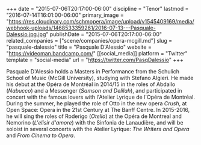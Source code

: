 +++
date = "2015-07-06T20:17:00-06:00"
discipline = "Tenor"
lastmod = "2016-07-14T16:01:00-06:00"
primary_image = "https://res.cloudinary.com/schmopera/image/upload/v1545409169/media/webhook-uploads/1468533359261/2016-07-13---Pasquale-Dalessio.jpg.jpg"
publishDate = "2015-07-06T20:17:00-06:00"
related_companies = ["scene/companies/opera-mcgill.md"]
slug = "pasquale-dalessio"
title = "Pasquale D&#039;Alessio"
website = "https://videoman.bandcamp.com/"
[[social_media]]
platform = "Twitter"
template = "social-media"
url = "https://twitter.com/PasqDalessio"
+++

Pasquale D'Alessio holds a Masters in Performance from the Schulich School of Music (McGill University), studying with Stefano Algieri. He made his debut at the Opéra de Montréal in 2014/15 in the roles of Abdallo (*Nabucco*) and a Messenger (*Samson and Delilah*), and participated in concert with the famous lovers with l'Atelier Lyrique de l'Opéra de Montréal. During the summer, he played the role of Otto in the new opera *Crush*, at Open Space: Opera in the 21st Century at The Banff Centre. In 2015-2016, he will sing the roles of Roderigo (*Otello*) at the Opéra de Montreal and Nemorino (*L'elisir d'amore*) with the Sinfonia de Lanaudière, and will be soloist in several concerts with the Atelier Lyrique: *The Writers and Opera* and *From Cinema to Opera*.

